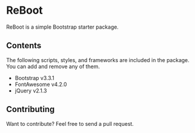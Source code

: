 ReBoot
=============

ReBoot is a simple Bootstrap starter package.

Contents
-------

The following scripts, styles, and frameworks are included in the package. You can add and remove any of them.

* Bootstrap v3.3.1
* FontAwesome v4.2.0
* jQuery v2.1.3


Contributing
------------

Want to contribute? Feel free to send a pull request.
